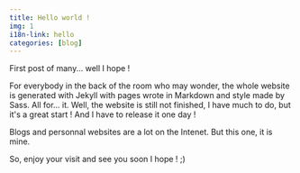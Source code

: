 ```yaml
---
title: Hello world !
img: 1
i18n-link: hello
categories: [blog]
---
```


First post of many... well I hope !

For everybody in the back of the room who may wonder, the whole website is generated with Jekyll with pages wrote in Markdown and style made by Sass. All for... it. Well, the website is still not finished, I have much to do, but it's a great start ! And I have to release it one day !

Blogs and personnal websites are a lot on the Intenet. But this one, it is mine.

So, enjoy your visit and see you soon I hope ! ;)